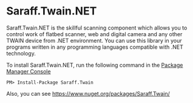 # Saraff.Twain.NET
Saraff.Twain.NET is the skillful scanning component which allows you to control work of flatbed scanner, web and digital camera and any other TWAIN device from .NET environment. You can use this library in your programs written in any programming languages compatible with .NET technology.

To install Saraff.Twain.NET, run the following command in the [Package Manager Console](https://docs.nuget.org/docs/start-here/using-the-package-manager-console)
```
PM> Install-Package Saraff.Twain
```
Also, you can see https://www.nuget.org/packages/Saraff.Twain/
